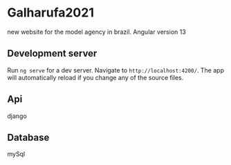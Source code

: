 # Galharufa2021

new website for the model agency in brazil. Angular version 13

## Development server

Run `ng serve` for a dev server. Navigate to `http://localhost:4200/`. The app will automatically reload if you change any of the source files.

## Api

django

## Database

mySql
